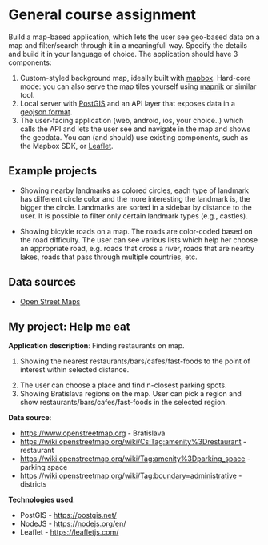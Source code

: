 # General course assignment

Build a map-based application, which lets the user see geo-based data on a map and filter/search through it in a meaningfull way. Specify the details and build it in your language of choice. The application should have 3 components:

1. Custom-styled background map, ideally built with [mapbox](http://mapbox.com). Hard-core mode: you can also serve the map tiles yourself using [mapnik](http://mapnik.org/) or similar tool.
2. Local server with [PostGIS](http://postgis.net/) and an API layer that exposes data in a [geojson format](http://geojson.org/).
3. The user-facing application (web, android, ios, your choice..) which calls the API and lets the user see and navigate in the map and shows the geodata. You can (and should) use existing components, such as the Mapbox SDK, or [Leaflet](http://leafletjs.com/).

## Example projects

- Showing nearby landmarks as colored circles, each type of landmark has different circle color and the more interesting the landmark is, the bigger the circle. Landmarks are sorted in a sidebar by distance to the user. It is possible to filter only certain landmark types (e.g., castles).

- Showing bicykle roads on a map. The roads are color-coded based on the road difficulty. The user can see various lists which help her choose an appropriate road, e.g. roads that cross a river, roads that are nearby lakes, roads that pass through multiple countries, etc.

## Data sources

- [Open Street Maps](https://www.openstreetmap.org/)

## My project: Help me eat

**Application description**: Finding restaurants on map. 
1. Showing the nearest restaurants/bars/cafes/fast-foods to the point of interest within selected distance.
2) The user can choose a place and find n-closest parking spots.
3) Showing Bratislava regions on the map. User can pick a region and show restaurants/bars/cafes/fast-foods in the selected region.

**Data source**: 
- https://www.openstreetmap.org - Bratislava
- https://wiki.openstreetmap.org/wiki/Cs:Tag:amenity%3Drestaurant - restaurant
- https://wiki.openstreetmap.org/wiki/Tag:amenity%3Dparking_space - parking space
- https://wiki.openstreetmap.org/wiki/Tag:boundary=administrative - districts

**Technologies used**: 
- PostGIS - https://postgis.net/
- NodeJS - https://nodejs.org/en/
- Leaflet - https://leafletjs.com/
